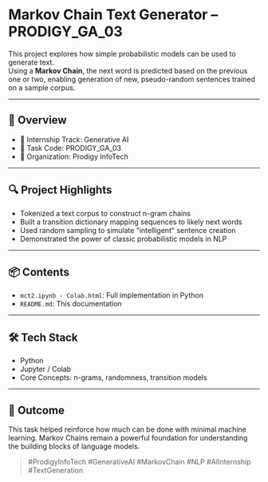 # Markov Chain Text Generator – PRODIGY_GA_03

This project explores how simple probabilistic models can be used to generate text.  
Using a **Markov Chain**, the next word is predicted based on the previous one or two, enabling generation of new, pseudo-random sentences trained on a sample corpus.

---

## 📄 Overview

- 📘 Internship Track: Generative AI  
- 🔖 Task Code: PRODIGY_GA_03  
- 🏢 Organization: Prodigy InfoTech

---

## 🔍 Project Highlights

- Tokenized a text corpus to construct n-gram chains  
- Built a transition dictionary mapping sequences to likely next words  
- Used random sampling to simulate "intelligent" sentence creation  
- Demonstrated the power of classic probabilistic models in NLP

---

## 📦 Contents

- `mct2.ipynb - Colab.html`: Full implementation in Python  
- `README.md`: This documentation

---

## 🛠️ Tech Stack

- Python  
- Jupyter / Colab  
- Core Concepts: n-grams, randomness, transition models

---

## 🚀 Outcome

This task helped reinforce how much can be done with minimal machine learning. Markov Chains remain a powerful foundation for understanding the building blocks of language models.

> #ProdigyInfoTech #GenerativeAI #MarkovChain #NLP #AIInternship #TextGeneration
